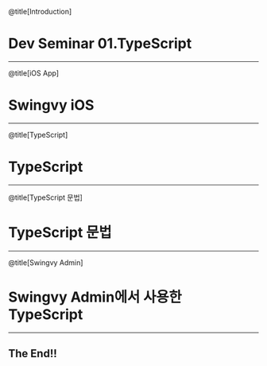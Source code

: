 @title[Introduction]
# Dev Seminar 01.TypeScript

---

@title[iOS App]
# Swingvy iOS

---

@title[TypeScript]
# TypeScript

---

@title[TypeScript 문법]
# TypeScript 문법

---

@title[Swingvy Admin]
# Swingvy Admin에서 사용한 TypeScript

---

## The End!!
